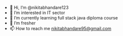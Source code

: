 - 👋 Hi, I’m @nikitabhandare123
- 👀 I’m interested in IT sector
- 🌱 I’m currently learning full stack java diploma course
- 💞️ I’m fresher
- 📫 How to reach me nikitabhandare95@gmail.com

<!---
nikitabhandare123/nikitabhandare123 is a ✨ special ✨ repository because its `README.md` (this file) appears on your GitHub profile.
You can click the Preview link to take a look at your changes.
--->
